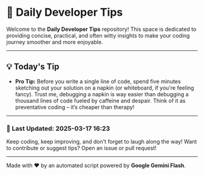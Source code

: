 
# 🌟 Daily Developer Tips

Welcome to the **Daily Developer Tips** repository! This space is dedicated to providing concise, practical, and often witty insights to make your coding journey smoother and more enjoyable.

---

## 💡 Today's Tip

- **Pro Tip:**  Before you write a single line of code,  spend five minutes sketching out your solution on a napkin (or whiteboard, if you're feeling fancy).  Trust me, debugging a napkin is way easier than debugging a thousand lines of code fueled by caffeine and despair.  Think of it as preventative coding – it’s cheaper than therapy!

---

### 📅 Last Updated: 2025-03-17 16:23

Keep coding, keep improving, and don't forget to laugh along the way! Want to contribute or suggest tips? Open an issue or pull request!

---

Made with ❤️ by an automated script powered by **Google Gemini Flash**.
